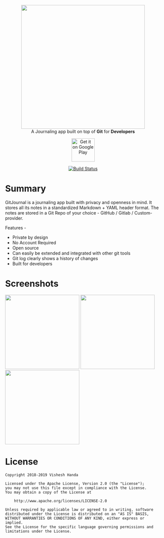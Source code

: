 <p align="center">
  <img width="400" height="auto" src="https://gitjournal.io/img/logo.png">
  <br/>A Journaling app built on top of <b>Git</b> for <b>Developers</b>
</p>

<p align="center">
  <a href="https://play.google.com/store/apps/details?id=io.gitjournal.gitjournal&pcampaignid=github"><img alt="Get it on Google Play" src="https://play.google.com/intl/en_us/badges/images/apps/en-play-badge-border.png" height="75px"/></a>
</p>

<p align="center">
  <a href="https://circleci.com/gh/GitJournal/GitJournal"><img alt="Build Status" src="https://circleci.com/gh/GitJournal/GitJournal.svg?style=svg"/></a>
</p>

# Summary

GitJournal is a journaling app built with privacy and openness in mind. It stores all its notes in a standardized Markdown + YAML header format. The notes are stored in a Git Repo of your choice - GitHub / Gitlab / Custom-provider.

Features -

- Private by design
- No Account Required
- Open source
- Can easily be extended and integrated with other git tools
- Git log clearly shows a history of changes
- Built for developers

# Screenshots

<p float="left">
<img src="https://github.com/GitJournal/GitJournal/raw/master/android/fastlane/metadata/android/en-GB/images/phoneScreenshots/1.jpeg" width="240" height="auto">
<img src="https://github.com/GitJournal/GitJournal/raw/master/android/fastlane/metadata/android/en-GB/images/phoneScreenshots/2.jpeg" width="240" height="auto">
<img src="https://github.com/GitJournal/GitJournal/raw/master/android/fastlane/metadata/android/en-GB/images/phoneScreenshots/3.jpeg" width="240" height="auto">
</p>

# License

```
Copyright 2018-2019 Vishesh Handa

Licensed under the Apache License, Version 2.0 (the "License");
you may not use this file except in compliance with the License.
You may obtain a copy of the License at

    http://www.apache.org/licenses/LICENSE-2.0

Unless required by applicable law or agreed to in writing, software
distributed under the License is distributed on an "AS IS" BASIS,
WITHOUT WARRANTIES OR CONDITIONS OF ANY KIND, either express or implied.
See the License for the specific language governing permissions and
limitations under the License.
```
